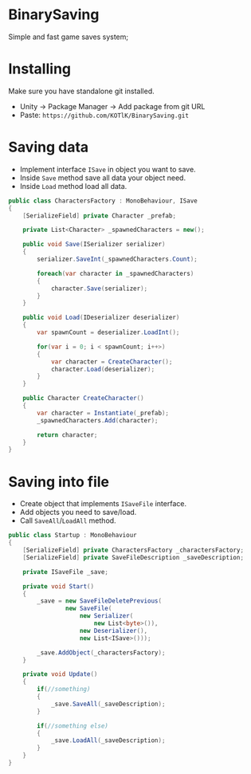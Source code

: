 # BinarySaving
Simple and fast game saves system;

# Installing

Make sure you have standalone git installed.

- Unity -> Package Manager -> Add package from git URL
- Paste: `https://github.com/KOTlK/BinarySaving.git`

# Saving data

- Implement interface `ISave` in object you want to save.
- Inside `Save` method save all data your object need.
- Inside `Load` method load all data.
``` C#
public class CharactersFactory : MonoBehaviour, ISave
{
    [SerializeField] private Character _prefab;

    private List<Character> _spawnedCharacters = new();

    public void Save(ISerializer serializer)
    {
        serializer.SaveInt(_spawnedCharacters.Count);

        foreach(var character in _spawnedCharacters)
        {
            character.Save(serializer);
        }
    }

    public void Load(IDeserializer deserializer)
    {
        var spawnCount = deserializer.LoadInt();

        for(var i = 0; i < spawnCount; i++>)
        {
            var character = CreateCharacter();
            character.Load(deserializer);
        }
    }

    public Character CreateCharacter()
    {
        var character = Instantiate(_prefab);
        _spawnedCharacters.Add(character);

        return character;
    }
}
```

# Saving into file

- Create object that implements `ISaveFile` interface.
- Add objects you need to save/load.
- Call `SaveAll`/`LoadAll` method.

``` C#
public class Startup : MonoBehaviour
{
    [SerializeField] private CharactersFactory _charactersFactory;
    [SerializeField] private SaveFileDescription _saveDescription;

    private ISaveFile _save;

    private void Start()
    {
        _save = new SaveFileDeletePrevious(
                new SaveFile(
                    new Serializer(
                        new List<byte>()),
                    new Deserializer(),
                    new List<ISave>()));

        _save.AddObject(_charactersFactory);
    }

    private void Update()
    {
        if(//something)
        {
            _save.SaveAll(_saveDescription);
        }

        if(//something else)
        {
            _save.LoadAll(_saveDescription);
        }
    }
}
```